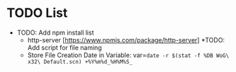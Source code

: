 # TODO List
  * TODO: Add npm install list
    * http-server [https://www.npmjs.com/package/http-server]
  *TODO: Add script for file naming
    * Store File Creation Date in Variable: var=`date -r $(stat -f %DB WoG\ x32\ Default.scn) +%Y%m%d_%H%M%S_`
